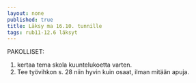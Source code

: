 ```yaml
---
layout: none
published: true
title: Läksy ma 16.10. tunnille
tags: rub11-12.6 läksyt
---
```

PAKOLLISET:

1. kertaa tema skola kuuntelukoetta varten.
2. Tee työvihkon s. 28 niin hyvin kuin osaat, ilman mitään apuja.